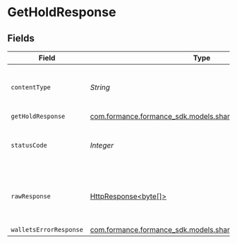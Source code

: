 # GetHoldResponse


## Fields

| Field                                                                                                                    | Type                                                                                                                     | Required                                                                                                                 | Description                                                                                                              |
| ------------------------------------------------------------------------------------------------------------------------ | ------------------------------------------------------------------------------------------------------------------------ | ------------------------------------------------------------------------------------------------------------------------ | ------------------------------------------------------------------------------------------------------------------------ |
| `contentType`                                                                                                            | *String*                                                                                                                 | :heavy_check_mark:                                                                                                       | HTTP response content type for this operation                                                                            |
| `getHoldResponse`                                                                                                        | [com.formance.formance_sdk.models.shared.GetHoldResponse](../../models/shared/GetHoldResponse.md)                        | :heavy_minus_sign:                                                                                                       | Holds                                                                                                                    |
| `statusCode`                                                                                                             | *Integer*                                                                                                                | :heavy_check_mark:                                                                                                       | HTTP response status code for this operation                                                                             |
| `rawResponse`                                                                                                            | [HttpResponse<byte[]>](https://docs.oracle.com/en/java/javase/11/docs/api/java.net.http/java/net/http/HttpResponse.html) | :heavy_check_mark:                                                                                                       | Raw HTTP response; suitable for custom response parsing                                                                  |
| `walletsErrorResponse`                                                                                                   | [com.formance.formance_sdk.models.shared.WalletsErrorResponse](../../models/shared/WalletsErrorResponse.md)              | :heavy_minus_sign:                                                                                                       | Error                                                                                                                    |